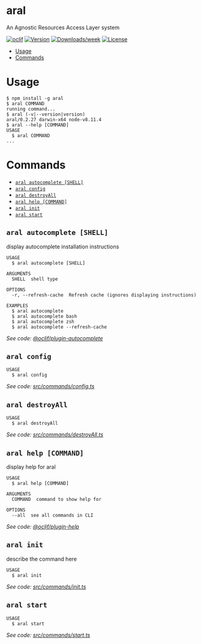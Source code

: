 aral
====

An Agnostic Resources Access Layer system

[![oclif](https://img.shields.io/badge/cli-oclif-brightgreen.svg)](https://oclif.io)
[![Version](https://img.shields.io/npm/v/aral.svg)](https://npmjs.org/package/aral)
[![Downloads/week](https://img.shields.io/npm/dw/aral.svg)](https://npmjs.org/package/aral)
[![License](https://img.shields.io/npm/l/aral.svg)](https://github.com/11arn11/aral/blob/master/package.json)

<!-- toc -->
* [Usage](#usage)
* [Commands](#commands)
<!-- tocstop -->
# Usage
<!-- usage -->
```sh-session
$ npm install -g aral
$ aral COMMAND
running command...
$ aral (-v|--version|version)
aral/0.2.27 darwin-x64 node-v8.11.4
$ aral --help [COMMAND]
USAGE
  $ aral COMMAND
...
```
<!-- usagestop -->
# Commands
<!-- commands -->
* [`aral autocomplete [SHELL]`](#aral-autocomplete-shell)
* [`aral config`](#aral-config)
* [`aral destroyAll`](#aral-destroyall)
* [`aral help [COMMAND]`](#aral-help-command)
* [`aral init`](#aral-init)
* [`aral start`](#aral-start)

## `aral autocomplete [SHELL]`

display autocomplete installation instructions

```
USAGE
  $ aral autocomplete [SHELL]

ARGUMENTS
  SHELL  shell type

OPTIONS
  -r, --refresh-cache  Refresh cache (ignores displaying instructions)

EXAMPLES
  $ aral autocomplete
  $ aral autocomplete bash
  $ aral autocomplete zsh
  $ aral autocomplete --refresh-cache
```

_See code: [@oclif/plugin-autocomplete](https://github.com/oclif/plugin-autocomplete/blob/v0.1.0/src/commands/autocomplete/index.ts)_

## `aral config`

```
USAGE
  $ aral config
```

_See code: [src/commands/config.ts](https://github.com/11arn11/aral/blob/v0.2.27/src/commands/config.ts)_

## `aral destroyAll`

```
USAGE
  $ aral destroyAll
```

_See code: [src/commands/destroyAll.ts](https://github.com/11arn11/aral/blob/v0.2.27/src/commands/destroyAll.ts)_

## `aral help [COMMAND]`

display help for aral

```
USAGE
  $ aral help [COMMAND]

ARGUMENTS
  COMMAND  command to show help for

OPTIONS
  --all  see all commands in CLI
```

_See code: [@oclif/plugin-help](https://github.com/oclif/plugin-help/blob/v2.1.6/src/commands/help.ts)_

## `aral init`

describe the command here

```
USAGE
  $ aral init
```

_See code: [src/commands/init.ts](https://github.com/11arn11/aral/blob/v0.2.27/src/commands/init.ts)_

## `aral start`

```
USAGE
  $ aral start
```

_See code: [src/commands/start.ts](https://github.com/11arn11/aral/blob/v0.2.27/src/commands/start.ts)_
<!-- commandsstop -->
